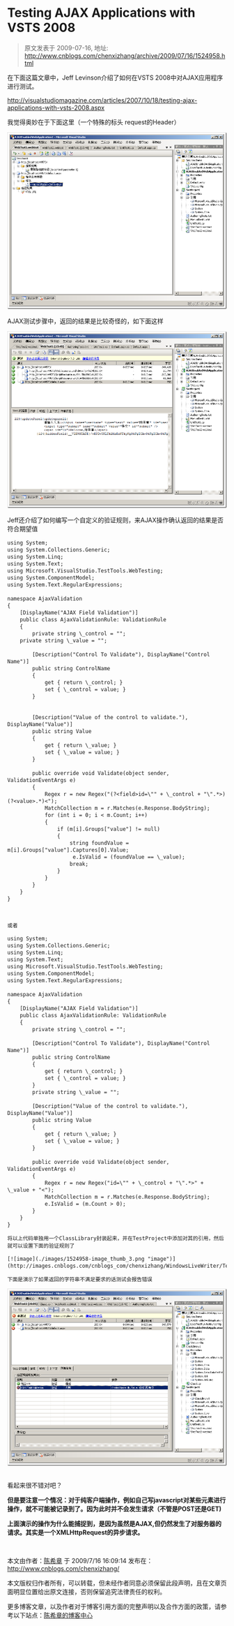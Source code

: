 # Testing AJAX Applications with VSTS 2008 
> 原文发表于 2009-07-16, 地址: http://www.cnblogs.com/chenxizhang/archive/2009/07/16/1524958.html 


在下面这篇文章中，Jeff Levinson介绍了如何在VSTS 2008中对AJAX应用程序进行测试。

 <http://visualstudiomagazine.com/articles/2007/10/18/testing-ajax-applications-with-vsts-2008.aspx>

 我觉得奥妙在于下面这里（一个特殊的标头 request的Header）

 [![image](./images/1524958-image_thumb_1.png "image")](http://images.cnblogs.com/cnblogs_com/chenxizhang/WindowsLiveWriter/TestingAJAXApplicationswithVSTS2008_E329/image_4.png) 

 AJAX测试步骤中，返回的结果是比较奇怪的，如下面这样

 [![image](./images/1524958-image_thumb.png "image")](http://images.cnblogs.com/cnblogs_com/chenxizhang/WindowsLiveWriter/TestingAJAXApplicationswithVSTS2008_E329/image_2.png) 

  Jeff还介绍了如何编写一个自定义的验证规则，来AJAX操作确认返回的结果是否符合期望值


```
using System;
using System.Collections.Generic;
using System.Linq;
using System.Text;
using Microsoft.VisualStudio.TestTools.WebTesting;
using System.ComponentModel;
using System.Text.RegularExpressions;

namespace AjaxValidation
{
    [DisplayName("AJAX Field Validation")]
    public class AjaxValidationRule: ValidationRule
    {
        private string \_control = "";
	private string \_value = "";

        [Description("Control To Validate"), DisplayName("Control Name")]
        public string ControlName
        {
            get { return \_control; }
            set { \_control = value; }
        }
        

        [Description("Value of the control to validate."), DisplayName("Value")]
        public string Value
        {
            get { return \_value; }
            set { \_value = value; }
        }

        public override void Validate(object sender, ValidationEventArgs e)
        {
            Regex r = new Regex("(?<field>id=\"" + \_control + "\".*>)(?<value>.*)<");
            MatchCollection m = r.Matches(e.Response.BodyString);
            for (int i = 0; i < m.Count; i++)
            {
                if (m[i].Groups["value"] != null)
                {
                    string foundValue = m[i].Groups["value"].Captures[0].Value;
                     e.IsValid = (foundValue == \_value);
                    break;
                }
            }
        }
    }
}
```

```
 
```

```
或者
```

```
using System;
using System.Collections.Generic;
using System.Linq;
using System.Text;
using Microsoft.VisualStudio.TestTools.WebTesting;
using System.ComponentModel;
using System.Text.RegularExpressions;

namespace AjaxValidation
{
    [DisplayName("AJAX Field Validation")]
    public class AjaxValidationRule: ValidationRule
    {
        private string \_control = "";

        [Description("Control To Validate"), DisplayName("Control Name")]
        public string ControlName
        {
            get { return \_control; }
            set { \_control = value; }
        }
        private string \_value = "";

        [Description("Value of the control to validate."), DisplayName("Value")]
        public string Value
        {
            get { return \_value; }
            set { \_value = value; }
        }

        public override void Validate(object sender, ValidationEventArgs e)
        {
            Regex r = new Regex("id=\"" + \_control + "\".*>" + \_value + "<");
            MatchCollection m = r.Matches(e.Response.BodyString);
            e.IsValid = (m.Count > 0);
        }
    }
}
```

```
将以上代码单独用一个ClassLibrary封装起来，并在TestProject中添加对其的引用，然后就可以设置下面的验证规则了
```

```
[![image](./images/1524958-image_thumb_3.png "image")](http://images.cnblogs.com/cnblogs_com/chenxizhang/WindowsLiveWriter/TestingAJAXApplicationswithVSTS2008_E329/image_8.png) 
```

```
下面是演示了如果返回的字符串不满足要求的话测试会报告错误
```


[![image](./images/1524958-image_thumb_4.png "image")](http://images.cnblogs.com/cnblogs_com/chenxizhang/WindowsLiveWriter/TestingAJAXApplicationswithVSTS2008_E329/image_10.png) 


看起来很不错对吧？


**但是要注意一个情况：对于纯客户端操作，例如自己写javascript对某些元素进行操作，就不可能被记录到了。因为此时并不会发生请求（不管是POST还是GET)**


**上面演示的操作为什么能捕捉到，是因为虽然是AJAX,但仍然发生了对服务器的请求。其实是一个XMLHttpRequest的异步请求。**


 



本文由作者：[陈希章](http://www.xizhang.com) 于 2009/7/16 16:09:14 
发布在：<http://www.cnblogs.com/chenxizhang/>  

本文版权归作者所有，可以转载，但未经作者同意必须保留此段声明，且在文章页面明显位置给出原文连接，否则保留追究法律责任的权利。   

更多博客文章，以及作者对于博客引用方面的完整声明以及合作方面的政策，请参考以下站点：[陈希章的博客中心](http://www.xizhang.com/blog.htm)
